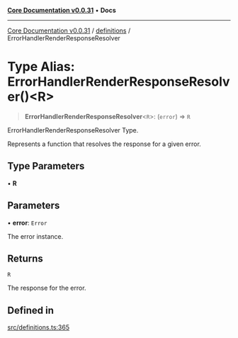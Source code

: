 [**Core Documentation v0.0.31**](../../README.md) • **Docs**

***

[Core Documentation v0.0.31](../../modules.md) / [definitions](../README.md) / ErrorHandlerRenderResponseResolver

# Type Alias: ErrorHandlerRenderResponseResolver()\<R\>

> **ErrorHandlerRenderResponseResolver**\<`R`\>: (`error`) => `R`

ErrorHandlerRenderResponseResolver Type.

Represents a function that resolves the response for a given error.

## Type Parameters

• **R**

## Parameters

• **error**: `Error`

The error instance.

## Returns

`R`

The response for the error.

## Defined in

[src/definitions.ts:365](https://github.com/stonemjs/core/blob/063868c8035bce8a9a9b73263c757aec9b0c12c8/src/definitions.ts#L365)
